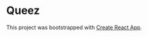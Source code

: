 # Queez

This project was bootstrapped with [Create React App](https://github.com/facebook/create-react-app).